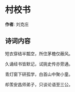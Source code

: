 # 村校书

**作者**: 刘克庄

## 诗词内容

短衣穿结半瓢空，所住茅檐仅蔽风。

久诵经书皆默记，试挑史传亦旁通。

青灯窗下研孤学，白首山中聚小童。

却羡安昌师弟子，只谈论语至三公。

